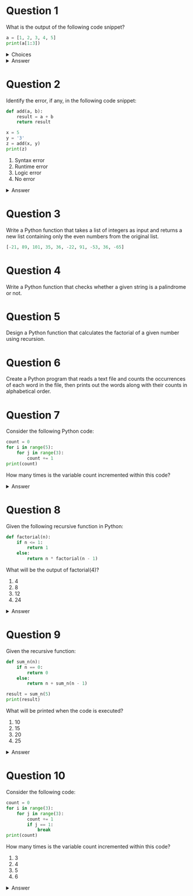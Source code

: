 # Question 1
What is the output of the following code snippet?

```python
a = [1, 2, 3, 4, 5]
print(a[1:3])
```

<details>
    <summary>Choices</summary>

```py
[1, 2]
```

```py
[2, 3]
```

```py
[2, 3, 4]
```

```py
[1, 3]
```
</details>

<details>
<summary>Answer</summary>
    
```py
[2, 3]
```

</details>


# Question 2
Identify the error, if any, in the following code snippet:

```python
def add(a, b):
    result = a + b
    return result

x = 5
y = '3'
z = add(x, y)
print(z)
```

1. Syntax error
2. Runtime error
3. Logic error
4. No error

<details>
<summary>Answer</summary>
    
2. Runtime error

</details>

# Question 3
Write a Python function that takes a list of integers as input and returns a new list containing only the even numbers from the original list.

```py
[-21, 89, 101, 35, 36, -22, 91, -53, 36, -65]
```

# Question 4
Write a Python function that checks whether a given string is a palindrome or not.

# Question 5
Design a Python function that calculates the factorial of a given number using recursion.

# Question 6
Create a Python program that reads a text file and counts the occurrences of each word in the file, then prints out the words along with their counts in alphabetical order.

# Question 7
Consider the following Python code:

```python
count = 0
for i in range(5):
    for j in range(3):
        count += 1
print(count)
```

How many times is the variable count incremented within this code?

<details>
<summary>Answer</summary>
15
</details>

# Question 8

Given the following recursive function in Python:

```python
def factorial(n):
    if n <= 1:
        return 1
    else:
        return n * factorial(n - 1)
```

What will be the output of factorial(4)?

1. 4
2. 8
3. 12
4. 24

<details>
<summary>Answer</summary>
    
4. 24

</details>

# Question 9
Given the recursive function:

```python
def sum_n(n):
    if n == 0:
        return 0
    else:
        return n + sum_n(n - 1)

result = sum_n(5)
print(result)
```

What will be printed when the code is executed?
1. 10
2. 15
3. 20
4. 25

<details>
<summary>Answer</summary>
    
15

</details>

# Question 10
Consider the following code:

```python
count = 0
for i in range(3):
    for j in range(3):
        count += 1
        if j == 1:
            break
print(count)
```

How many times is the variable count incremented within this code?

1. 3
2. 4
3. 5
4. 6

<details>
<summary>Answer</summary>
    
4. 6

</details>

